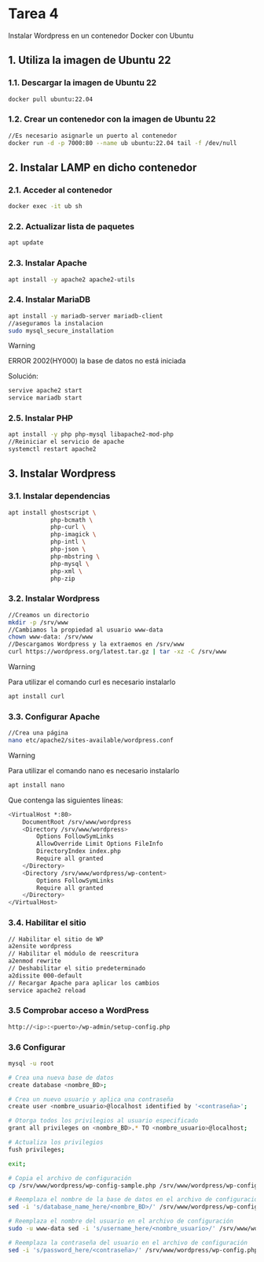 # Tarea 4
Instalar Wordpress en un contenedor Docker con Ubuntu

## 1. Utiliza la imagen de  Ubuntu 22
### 1.1. Descargar la imagen de Ubuntu 22
```bash
docker pull ubuntu:22.04
```
### 1.2. Crear un contenedor con la imagen de Ubuntu 22
```bash
//Es necesario asignarle un puerto al contenedor
docker run -d -p 7000:80 --name ub ubuntu:22.04 tail -f /dev/null
```

## 2. Instalar LAMP en dicho contenedor
### 2.1. Acceder al contenedor
```bash
docker exec -it ub sh
```

### 2.2. Actualizar lista de paquetes
```bash
apt update
``` 
### 2.3. Instalar Apache
```bash
apt install -y apache2 apache2-utils
```
### 2.4. Instalar MariaDB
```bash
apt install -y mariadb-server mariadb-client
//aseguramos la instalacion
sudo mysql_secure_installation
```
>[!WARNING]
> ERROR 2002(HY000) la base de datos no está iniciada
> 
> Solución: 
>```bash
> servive apache2 start
> service mariadb start
>```

### 2.5. Instalar PHP
```bash
apt install -y php php-mysql libapache2-mod-php
//Reiniciar el servicio de apache
systemctl restart apache2
```

## 3. Instalar Wordpress
### 3.1. Instalar dependencias
```bash
apt install ghostscript \
            php-bcmath \
            php-curl \
            php-imagick \
            php-intl \
            php-json \
            php-mbstring \
            php-mysql \
            php-xml \
            php-zip
```
### 3.2. Instalar Wordpress
```bash
//Creamos un directorio
mkdir -p /srv/www
//Cambiamos la propiedad al usuario www-data
chown www-data: /srv/www
//Descargamos Wordpress y la extraemos en /srv/www
curl https://wordpress.org/latest.tar.gz | tar -xz -C /srv/www
```
>[!WARNING]
> Para utilizar el comando curl es necesario instalarlo
> ```bash
> apt install curl
>```
### 3.3. Configurar Apache
```bash
//Crea una página
nano etc/apache2/sites-available/wordpress.conf
```
>[!WARNING]
> Para utilizar el comando nano es necesario instalarlo
> ```bash
> apt install nano
>```

Que contenga las siguientes líneas: 
```bash
<VirtualHost *:80>
    DocumentRoot /srv/www/wordpress
    <Directory /srv/www/wordpress>
        Options FollowSymLinks
        AllowOverride Limit Options FileInfo
        DirectoryIndex index.php
        Require all granted
    </Directory>
    <Directory /srv/www/wordpress/wp-content>
        Options FollowSymLinks
        Require all granted
    </Directory>
</VirtualHost>
```
### 3.4. Habilitar el sitio
```bash
// Habilitar el sitio de WP
a2ensite wordpress
// Habilitar el módulo de reescritura
a2enmod rewrite
// Deshabilitar el sitio predeterminado
a2dissite 000-default
// Recargar Apache para aplicar los cambios
service apache2 reload
```

### 3.5 Comprobar acceso a WordPress
```bash
http://<ip>:<puerto>/wp-admin/setup-config.php
```

### 3.6 Configurar
```bash
mysql -u root

# Crea una nueva base de datos
create database <nombre_BD>;

# Crea un nuevo usuario y aplica una contraseña
create user <nombre_usuario>@localhost identified by '<contraseña>';

# Otorga todos los privilegios al usuario especificado
grant all privileges on <nombre_BD>.* TO <nombre_usuario>@localhost;

# Actualiza los privilegios
fush privileges;

exit;

# Copia el archivo de configuración
cp /srv/www/wordpress/wp-config-sample.php /srv/www/wordpress/wp-config.php

# Reemplaza el nombre de la base de datos en el archivo de configuración
sed -i 's/database_name_here/<nombre_BD>/' /srv/www/wordpress/wp-config.php

# Reemplaza el nombre del usuario en el archivo de configuración
sudo -u www-data sed -i 's/username_here/<nombre_usuario>/' /srv/www/wordpress/wp-config.php

# Reemplaza la contraseña del usuario en el archivo de configuración
sed -i 's/password_here/<contraseña>/' /srv/www/wordpress/wp-config.php
```



